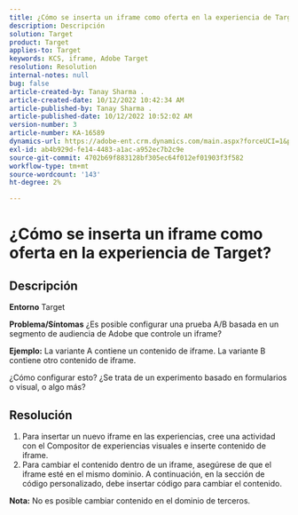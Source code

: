 ```yaml
---
title: ¿Cómo se inserta un iframe como oferta en la experiencia de Target?
description: Descripción
solution: Target
product: Target
applies-to: Target
keywords: KCS, iframe, Adobe Target
resolution: Resolution
internal-notes: null
bug: false
article-created-by: Tanay Sharma .
article-created-date: 10/12/2022 10:42:34 AM
article-published-by: Tanay Sharma .
article-published-date: 10/12/2022 10:52:02 AM
version-number: 3
article-number: KA-16589
dynamics-url: https://adobe-ent.crm.dynamics.com/main.aspx?forceUCI=1&pagetype=entityrecord&etn=knowledgearticle&id=a3521d94-1a4a-ed11-bba2-0022480868ff
exl-id: ab4b929d-fe14-4483-a1ac-a952ec7b2c9e
source-git-commit: 4702b69f883128bf305ec64f012ef01903f3f582
workflow-type: tm+mt
source-wordcount: '143'
ht-degree: 2%

---
```


# ¿Cómo se inserta un iframe como oferta en la experiencia de Target?

## Descripción

<b>Entorno</b>
Target


<b>Problema/Síntomas</b>
¿Es posible configurar una prueba A/B basada en un segmento de audiencia de Adobe que controle un iframe?



<b>Ejemplo:</b> La variante A contiene un contenido de iframe. La variante B contiene otro contenido de iframe.

¿Cómo configurar esto? ¿Se trata de un experimento basado en formularios o visual, o algo más?


## Resolución




1. Para insertar un nuevo iframe en las experiencias, cree una actividad con el Compositor de experiencias visuales e inserte contenido de iframe.
2. Para cambiar el contenido dentro de un iframe, asegúrese de que el iframe esté en el mismo dominio. A continuación, en la sección de código personalizado, debe insertar código para cambiar el contenido.




<b>Nota:</b> No es posible cambiar contenido en el dominio de terceros.
